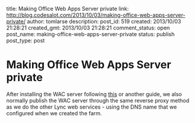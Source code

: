 title: Making Office Web Apps Server private
link: http://blog.codesalot.com/2013/10/03/making-office-web-apps-server-private/
author: tomlarse
description: 
post_id: 519
created: 2013/10/03 21:28:21
created_gmt: 2013/10/03 21:28:21
comment_status: open
post_name: making-office-web-apps-server-private
status: publish
post_type: post

# Making Office Web Apps Server private

After installing the WAC server following [this](http://ucdaily.net/2013/01/16/installing-the-office-web-apps-server-for-lync-server-2013/) or another guide, we also normally publish the WAC server through the same reverse proxy method as we do the other Lync web services - using the DNS name that we configured when we created the farm.